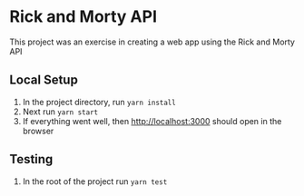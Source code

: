 # Rick and Morty API

This project was an exercise in creating a web app using the Rick and Morty API

## Local Setup

1. In the project directory, run `yarn install`
2. Next run `yarn start`
3. If everything went well, then [http://localhost:3000](http://localhost:3000) should open in the browser

## Testing

1. In the root of the project run `yarn test`
